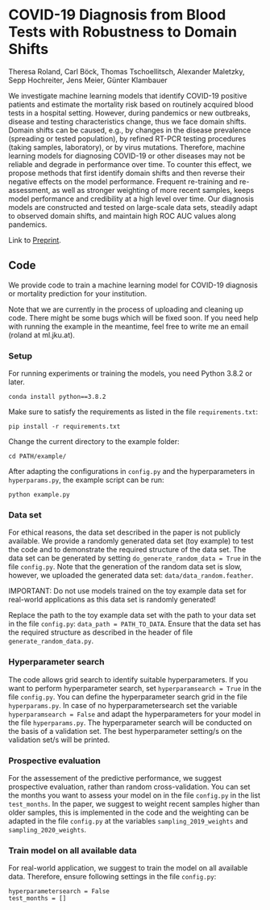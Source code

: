 # COVID-19 Diagnosis from Blood Tests with Robustness to Domain Shifts
Theresa Roland, Carl Böck, Thomas Tschoellitsch, Alexander Maletzky, Sepp Hochreiter, Jens Meier, Günter Klambauer

We investigate machine learning models that identify COVID-19   positive   patients   and   estimate   the   mortality   risk based  on  routinely  acquired  blood  tests  in  a  hospital  setting. However, during pandemics or new outbreaks, disease and testing characteristics   change,   thus   we   face   domain   shifts.   Domain shifts  can  be  caused,  e.g.,  by  changes  in  the  disease  prevalence (spreading  or  tested  population),  by  refined  RT-PCR  testing procedures  (taking  samples,  laboratory),  or  by  virus  mutations. Therefore, machine learning models for diagnosing COVID-19 or other  diseases  may  not  be  reliable  and  degrade  in  performance over  time.  To  counter  this  effect,  we  propose  methods  that  first identify domain shifts and then reverse their negative effects on the model performance. Frequent re-training and re-assessment, as  well  as  stronger  weighting  of  more  recent  samples,  keeps model  performance  and  credibility  at  a  high  level  over  time. Our  diagnosis  models  are  constructed  and  tested  on  large-scale data sets, steadily adapt to observed domain shifts, and maintain high  ROC  AUC  values  along  pandemics.

Link to [Preprint](https://www.medrxiv.org/content/10.1101/2021.04.06.21254997v1.full-text).

## Code
We provide code to train a machine learning model for COVID-19 diagnosis or mortality prediction for your institution.

Note that we are currently in the process of uploading and cleaning up code. There might be some bugs which will be fixed soon. If you need help with running the example in the meantime, feel free to write me an email (roland at ml.jku.at).

### Setup
For running experiments or training the models, you need Python 3.8.2 or later.
```
conda install python==3.8.2
```
Make sure to satisfy the requirements as listed in the file ```requirements.txt```:
```
pip install -r requirements.txt
```
Change the current directory to the example folder:
```
cd PATH/example/
```
After adapting the configurations in ```config.py``` and the hyperparameters in ```hyperparams.py```, the example script can be run:
```
python example.py
```

### Data set
For ethical reasons, the data set described in the paper is not publicly available. We provide a randomly generated data set (toy example) to test the code and to 
demonstrate the required structure of the data set. The data set can be generated by setting ```do_generate_random_data = True``` in the file ```config.py```. Note that the generation of the random data set is slow, however, we uploaded the generated data set: ```data/data_random.feather```.

IMPORTANT: Do not use models trained on the toy example data set for real-world applications as this data set is randomly generated!

Replace the path to the toy example data set with the path to your data set in the file ```config.py```: ```data_path = PATH_TO_DATA```. Ensure that the data set has the required structure as described in the header of file ```generate_random_data.py```.

### Hyperparameter search
The code allows grid search to identify suitable hyperparameters. If you want to perform hyperparameter search, set 
```hyperparamsearch = True```
in the file ```config.py```. You can define the hyperparameter search grid in the file ```hyperparams.py```. In case of no hyperparametersearch set the variable ```hyperparamsearch = False``` and adapt the hyperparameters for your model in the file ```hyperparams.py```.
The hyperparameter search will be conducted on the basis of a validation set. The best hyperparameter setting/s on the validation set/s will be printed.

### Prospective evaluation
For the assessement of the predictive performance, we suggest prospective evaluation, rather than random cross-validation. You can set the months you want to assess your model on in the file ```config.py``` in the list ```test_months```. In the paper, we suggest to weight recent samples higher than older samples, this is implemented in the code and the weighting can be adapted in the file ```config.py``` at the variables ```sampling_2019_weights``` and ```sampling_2020_weights```.

### Train model on all available data
For real-world application, we suggest to train the model on all available data. Therefore, ensure following settings in the file ```config.py```:
```
hyperparametersearch = False
test_months = []
```
